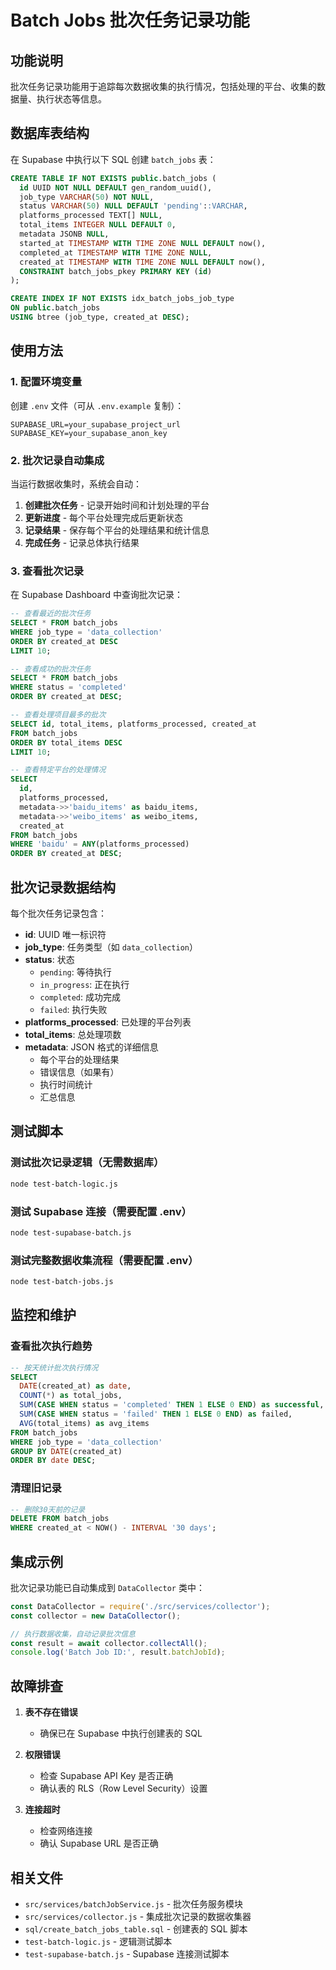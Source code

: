 # Batch Jobs 批次任务记录功能

## 功能说明

批次任务记录功能用于追踪每次数据收集的执行情况，包括处理的平台、收集的数据量、执行状态等信息。

## 数据库表结构

在 Supabase 中执行以下 SQL 创建 `batch_jobs` 表：

```sql
CREATE TABLE IF NOT EXISTS public.batch_jobs (
  id UUID NOT NULL DEFAULT gen_random_uuid(),
  job_type VARCHAR(50) NOT NULL,
  status VARCHAR(50) NULL DEFAULT 'pending'::VARCHAR,
  platforms_processed TEXT[] NULL,
  total_items INTEGER NULL DEFAULT 0,
  metadata JSONB NULL,
  started_at TIMESTAMP WITH TIME ZONE NULL DEFAULT now(),
  completed_at TIMESTAMP WITH TIME ZONE NULL,
  created_at TIMESTAMP WITH TIME ZONE NULL DEFAULT now(),
  CONSTRAINT batch_jobs_pkey PRIMARY KEY (id)
);

CREATE INDEX IF NOT EXISTS idx_batch_jobs_job_type
ON public.batch_jobs
USING btree (job_type, created_at DESC);
```

## 使用方法

### 1. 配置环境变量

创建 `.env` 文件（可从 `.env.example` 复制）：

```env
SUPABASE_URL=your_supabase_project_url
SUPABASE_KEY=your_supabase_anon_key
```

### 2. 批次记录自动集成

当运行数据收集时，系统会自动：

1. **创建批次任务** - 记录开始时间和计划处理的平台
2. **更新进度** - 每个平台处理完成后更新状态
3. **记录结果** - 保存每个平台的处理结果和统计信息
4. **完成任务** - 记录总体执行结果

### 3. 查看批次记录

在 Supabase Dashboard 中查询批次记录：

```sql
-- 查看最近的批次任务
SELECT * FROM batch_jobs
WHERE job_type = 'data_collection'
ORDER BY created_at DESC
LIMIT 10;

-- 查看成功的批次任务
SELECT * FROM batch_jobs
WHERE status = 'completed'
ORDER BY created_at DESC;

-- 查看处理项目最多的批次
SELECT id, total_items, platforms_processed, created_at
FROM batch_jobs
ORDER BY total_items DESC
LIMIT 10;

-- 查看特定平台的处理情况
SELECT
  id,
  platforms_processed,
  metadata->>'baidu_items' as baidu_items,
  metadata->>'weibo_items' as weibo_items,
  created_at
FROM batch_jobs
WHERE 'baidu' = ANY(platforms_processed)
ORDER BY created_at DESC;
```

## 批次记录数据结构

每个批次任务记录包含：

- **id**: UUID 唯一标识符
- **job_type**: 任务类型（如 `data_collection`）
- **status**: 状态
  - `pending`: 等待执行
  - `in_progress`: 正在执行
  - `completed`: 成功完成
  - `failed`: 执行失败
- **platforms_processed**: 已处理的平台列表
- **total_items**: 总处理项数
- **metadata**: JSON 格式的详细信息
  - 每个平台的处理结果
  - 错误信息（如果有）
  - 执行时间统计
  - 汇总信息

## 测试脚本

### 测试批次记录逻辑（无需数据库）

```bash
node test-batch-logic.js
```

### 测试 Supabase 连接（需要配置 .env）

```bash
node test-supabase-batch.js
```

### 测试完整数据收集流程（需要配置 .env）

```bash
node test-batch-jobs.js
```

## 监控和维护

### 查看批次执行趋势

```sql
-- 按天统计批次执行情况
SELECT
  DATE(created_at) as date,
  COUNT(*) as total_jobs,
  SUM(CASE WHEN status = 'completed' THEN 1 ELSE 0 END) as successful,
  SUM(CASE WHEN status = 'failed' THEN 1 ELSE 0 END) as failed,
  AVG(total_items) as avg_items
FROM batch_jobs
WHERE job_type = 'data_collection'
GROUP BY DATE(created_at)
ORDER BY date DESC;
```

### 清理旧记录

```sql
-- 删除30天前的记录
DELETE FROM batch_jobs
WHERE created_at < NOW() - INTERVAL '30 days';
```

## 集成示例

批次记录功能已自动集成到 `DataCollector` 类中：

```javascript
const DataCollector = require('./src/services/collector');
const collector = new DataCollector();

// 执行数据收集，自动记录批次信息
const result = await collector.collectAll();
console.log('Batch Job ID:', result.batchJobId);
```

## 故障排查

1. **表不存在错误**
   - 确保已在 Supabase 中执行创建表的 SQL

2. **权限错误**
   - 检查 Supabase API Key 是否正确
   - 确认表的 RLS（Row Level Security）设置

3. **连接超时**
   - 检查网络连接
   - 确认 Supabase URL 是否正确

## 相关文件

- `src/services/batchJobService.js` - 批次任务服务模块
- `src/services/collector.js` - 集成批次记录的数据收集器
- `sql/create_batch_jobs_table.sql` - 创建表的 SQL 脚本
- `test-batch-logic.js` - 逻辑测试脚本
- `test-supabase-batch.js` - Supabase 连接测试脚本